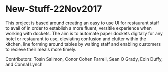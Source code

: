 # New-Stuff-22Nov2017
This project is based around creating an easy to use UI for restaurant staff to avail of in order to establish a more fluent, versitile experience when working with dockets. The aim is to automate paper dockets digitally for any hotel or restaurant to use, eleviating confusion and clutter within the kitchen, line forming around tables by waiting staff and enabling customers to recieve their meals more timely.

Contributors: Tosin Salimon, Conor Cohen Farrell, Sean O Grady, Eoin Duffy, and Connal Lynch
